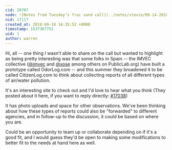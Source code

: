 ```yaml
---
cid: 20707
node: ![Notes from Tuesday’s frac sand call](../notes/stevie/09-14-2018/notes-from-tuesday-s-frac-sand-call)
nid: 17117
created_at: 2018-09-19 14:35:52 +0000
timestamp: 1537367752
uid: 1
author: warren
---
```


Hi, all -- one thing I wasn't able to share on the call but wanted to highlight as being pretty interesting was that some folks in Spain -- the IMVEC collective ([@imvec](/profile/imvec) and [@xose](/profile/xose) among others on PublicLab.org) have built a prototype called OdorLog.com -- and this summer they broadened it to be called CitizenLog.com to think about collecting reports of all different types of air/water pollution. 

It's an interesting site to check out and I'd love to hear what you think (They posted about it here, if you want to reply directly: [#17038](/n/17038))

It has photo uploads and space for other observations. We've been thinking about how these types of reports could also be "forwarded" to different agencies, and in follow-up to the discussion, it could be based on where you are. 

Could be an opportunity to team up or collaborate depending on if it's a good fit, and I would guess they'd be open to making some modifications to better fit to the needs at hand here as well. 